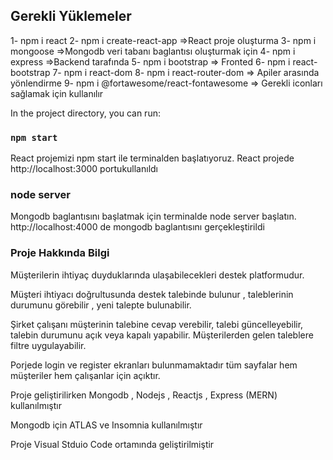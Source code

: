 

## Gerekli Yüklemeler 
1- npm i react
2- npm i create-react-app    =>React proje oluşturma
3- npm i mongoose            =>Mongodb veri tabanı baglantısı oluşturmak için 
4- npm i express             =>Backend tarafında 
5- npm i bootstrap           => Fronted 
6- npm i react-bootstrap 
7- npm i react-dom 
8- npm i react-router-dom    => Apiler arasında yönlendirme
9- npm i @fortawesome/react-fontawesome => Gerekli iconları sağlamak için kullanılır 

In the project directory, you can run:

### `npm start`

React projemizi npm start ile terminalden başlatıyoruz. React projede http://localhost:3000 portukullanıldı

### node server

Mongodb baglantısını başlatmak için terminalde node server başlatın. http://localhost:4000 de mongodb baglantısını gerçekleştirildi


### Proje Hakkında Bilgi

Müşterilerin ihtiyaç duyduklarında ulaşabilecekleri destek platformudur.

Müşteri ihtiyacı doğrultusunda destek talebinde bulunur , taleblerinin durumunu görebilir , yeni talepte bulunabilir.

Şirket çalışanı müşterinin talebine cevap verebilir, talebi güncelleyebilir, talebin durumunu açık veya kapalı yapabilir. Müşterilerden gelen taleblere filtre uygulayabilir.

Porjede login ve register ekranları bulunmamaktadır tüm sayfalar hem müşteriler hem çalışanlar için açıktır.

Proje geliştirilirken Mongodb , Nodejs , Reactjs , Express  (MERN) kullanılmıştır

Mongodb için ATLAS ve Insomnia kullanılmıştır

Proje Visual Stduio Code ortamında geliştirilmiştir





